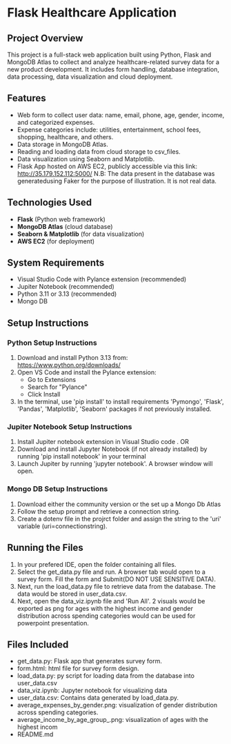 # Flask Healthcare Application

## Project Overview
This project is a full-stack web application built using Python, Flask and MongoDB Atlas to collect and analyze healthcare-related survey data for a new product development. It includes form handling, database integration, data processing, data visualization and cloud deployment.


## Features
- Web form to collect user data: name, email, phone, age, gender, income, and categorized expenses.
- Expense categories include: utilities, entertainment, school fees, shopping, healthcare, and others.
- Data storage in MongoDB Atlas.
- Reading and loading data from cloud storage to csv_files.
- Data visualization using Seaborn and Matplotlib.
- Flask App hosted on AWS EC2, publicly accessible via this link: http://35.179.152.112:5000/
N.B: The data present in the database was generatedusing Faker for the purpose of illustration. It is not real data.

## Technologies Used
- **Flask** (Python web framework)
- **MongoDB Atlas** (cloud database)
- **Seaborn & Matplotlib** (for data visualization)
- **AWS EC2** (for deployment)

## System Requirements
- Visual Studio Code with Pylance extension (recommended)
- Jupiter Notebook (recommended)
- Python 3.11 or 3.13 (recommended)
- Mongo DB

## Setup Instructions
### Python Setup Instructions
1. Download and install Python 3.13 from: https://www.python.org/downloads/
2. Open VS Code and install the Pylance extension:
   - Go to Extensions 
   - Search for "Pylance"
   - Click Install
3. In the terminal, use 'pip install' to install requirements 'Pymongo', 'Flask', 'Pandas', 'Matplotlib', 'Seaborn' packages if not previously installed.

### Jupiter Notebook Setup Instructions
1. Install Jupiter notebook extension in Visual Studio code .
OR 
1. Download and install Jupyter Notebook (if not already installed) by running 'pip install notebook' in your terminal 
2. Launch Jupiter by running 'jupyter notebook'. A browser window will open.

### Mongo DB Setup Instructions
1. Download either the community version or the set up a Mongo Db Atlas
2. Follow the setup prompt and retrieve a connection string.
3. Create a dotenv file in the projrct folder and assign the string to the 'uri' variable (uri=connectionstring). 

## Running the Files
1. In your prefered IDE, open the folder containing all files.
2. Select the get_data.py file and run. A browser tab would open to a survey form. Fill the form and Submit(DO NOT USE SENSITIVE DATA).
3. Next, run the load_data.py file to retrieve data from the database. The data would be stored in user_data.csv.
4. Next, open the data_viz.ipynb file and 'Run All'. 2 visuals would be exported as png for ages with the highest income and gender distribution across spending categories would can be used for powerpoint presentation.

## Files Included
- get_data.py: Flask app that generates survey form.
- form.html: html file for survey form design.
- load_data.py: py script for loading data from the database into user_data.csv
- data_viz.ipynb: Jupyter notebook for visualizing data
- user_data.csv: Contains data generated by load_data.py.
- average_expenses_by_gender.png: visualization of gender distribution across spending categories.
- average_income_by_age_group_.png: visualization of ages with the highest incom
- README.md